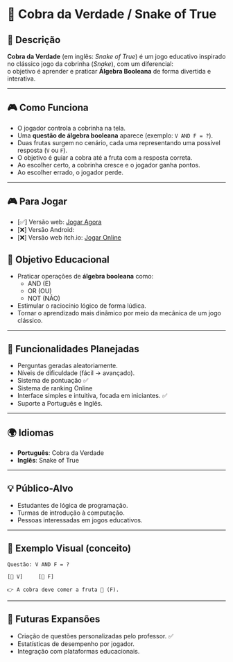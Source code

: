 # 🐍 Cobra da Verdade / Snake of True

## 📖 Descrição

**Cobra da Verdade** (em inglês: *Snake of True*) é um jogo educativo inspirado no clássico jogo da cobrinha (*Snake*), com um diferencial:  
o objetivo é aprender e praticar **Álgebra Booleana** de forma divertida e interativa.

---

## 🎮 Como Funciona

- O jogador controla a cobrinha na tela.  
- Uma **questão de álgebra booleana** aparece (exemplo: `V AND F = ?`).  
- Duas frutas surgem no cenário, cada uma representando uma possível resposta (`V` ou `F`).  
- O objetivo é guiar a cobra até a fruta com a resposta correta.  
- Ao escolher certo, a cobrinha cresce e o jogador ganha pontos.  
- Ao escolher errado, o jogador perde. 

---

## 🎮 Para Jogar

- [✅] Versão web: <a href="">Jogar Agora</a> 
- [❌] Versão Android: 
- [❌] Versão web itch.io: <a href="">Jogar Online</a>

## 🧠 Objetivo Educacional

- Praticar operações de **álgebra booleana** como:  
  - AND (E)  
  - OR (OU)  
  - NOT (NÃO)  
- Estimular o raciocínio lógico de forma lúdica.  
- Tornar o aprendizado mais dinâmico por meio da mecânica de um jogo clássico.

---

## 🚀 Funcionalidades Planejadas

- Perguntas geradas aleatoriamente.  
- Níveis de dificuldade (fácil → avançado).  
- Sistema de pontuação ✅
- Sistema de ranking Online
- Interface simples e intuitiva, focada em iniciantes. ✅
- Suporte a Português e Inglês.  

---

## 🌍 Idiomas

- **Português**: Cobra da Verdade  
- **Inglês**: Snake of True  

---

## 💡 Público-Alvo

- Estudantes de lógica de programação.  
- Turmas de introdução à computação.  
- Pessoas interessadas em jogos educativos.  

---

## 📌 Exemplo Visual (conceito)

```
Questão: V AND F = ?

[🍎 V]     [🍊 F]

👉 A cobra deve comer a fruta 🍊 (F).
```

---

## 🔮 Futuras Expansões

- Criação de questões personalizadas pelo professor. ✅
- Estatísticas de desempenho por jogador. 
- Integração com plataformas educacionais.  
